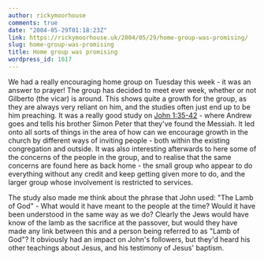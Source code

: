 ```yaml
---
author: rickymoorhouse
comments: true
date: "2004-05-29T01:18:23Z"
link: https://rickymoorhouse.uk/2004/05/29/home-group-was-promising/
slug: home-group-was-promising
title: Home group was promising
wordpress_id: 1617
---
```


We had a really encouraging home group on Tuesday this week - it was an answer to prayer! The group has decided to meet ever week, whether or not Gilberto (the vicar) is around. This shows quite a growth for the group, as they are always very reliant on him, and the studies often just end up to be him preaching. It was a really good study on [John 1:35-42](http://bible.gospelcom.net/bible?passage=John+1%3A35-42&version=NIV&language=english) - where Andrew goes and tells his brother Simon Peter that they've found the Messiah. It led onto all sorts of things in the area of how can we encourage growth in the church by different ways of inviting people - both within the existing congregation and outside. It was also interesting afterwards to here some of the concerns of the people in the group, and to realise that the same concerns are found here as back home - the small group who appear to do everything without any credit and keep getting given more to do, and the larger group whose involvement is restricted to services. 




The study also made me think about the phrase that John used: "The Lamb of God" - What would it have meant to the people at the time? Would it have been understood in the same way as we do? Clearly the Jews would have know of the lamb as the sacrifice at the passover, but would they have made any link between this and a person being referred to as "Lamb of God"? It obviously had an impact on John's followers, but they'd heard his other teachings about Jesus, and his testimony of Jesus' baptism.
